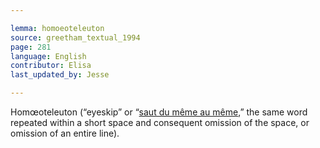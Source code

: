 ```yaml
---

lemma: homoeoteleuton
source: greetham_textual_1994
page: 281
language: English
contributor: Elisa
last_updated_by: Jesse

---
```

Homœoteleuton (“eyeskip” or “[saut du même au même](SautDuMêmeAuMême.html),” the same word repeated within a short space and consequent omission of the space, or omission of an entire line).

